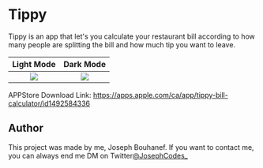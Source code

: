 # Tippy
Tippy is an app that let's you calculate your restaurant bill according to how many people are splitting the bill and how much tip you want to leave.


Light Mode            |  Dark Mode
:-------------------------:|:-------------------------:
![](Images/LightModeTippy.gif) |  ![](Images/DarkModeTippy.gif)

APPStore Download Link: https://apps.apple.com/ca/app/tippy-bill-calculator/id1492584336


## Author
This project was made by me, Joseph Bouhanef. If you want to contact me, you can always end me DM on Twitter[@JosephCodes_](https://twitter.com/JosephCodes_)
